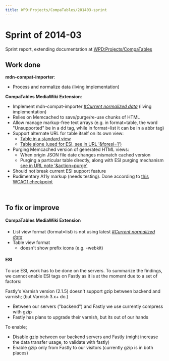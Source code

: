 ```yaml
---
title: WPD:Projects/CompaTables/201403-sprint
---
```

<h1><span class="mw-headline" id="Sprint_of_2014-03">Sprint of 2014-03</span></h1>
<p>Sprint report, extending documentation at <a href="/wiki/WPD:Projects/CompaTables" title="WPD:Projects/CompaTables">WPD:Projects/CompaTables</a>
</p>
<h2><span class="mw-headline" id="Work_done">Work done</span></h2>
<p><b>mdn-compat-importer</b>:
</p>
<ul><li> Process and normalize data (living implementation)</li></ul>
<p><b>CompaTables MediaWiki Extension</b>:
</p>
<ul><li> Implement mdn-compat-importer <i><a href="#Current_normalized_data">#Current normalized data</a></i> (living implementation)</li>
<li> Relies on Memcached to save/purge/re-use chunks of HTML</li>
<li> Allow manage markup-free text arrays (e.g. in format=table, the word "Unsupported" be in a dd tag, while in format=list it can be in a abbr tag)</li>
<li> Support alternate URL for table itself on its own view:
<ul><li> <a rel="nofollow" class="external text" href="http://docs.webplatform.org/test/Special:Compatables?feature=border-radius&amp;format=table">Table in a standard view</a></li>
<li> <a rel="nofollow" class="external text" href="http://docs.webplatform.org/test/Special:Compatables?feature=border-radius&amp;format=table&amp;foresi=1">Table alone (used for ESI, see in URL '&amp;foresi=1')</a></li></ul></li>
<li> Purging Memcached version of generated HTML views:
<ul><li> When origin JSON file date changes mismatch cached version</li>
<li> Purging a particular table directly, along with ESI purging mechanism  <a rel="nofollow" class="external text" href="http://docs.webplatform.org/test/Special:Compatables?feature=border-radius&amp;format=table&amp;action=purge">see in URL note '&amp;action=purge'</a></li></ul></li>
<li> Should not break current ESI support feature</li>
<li> Rudimentary A11y markup (needs testing). Done according to <a rel="nofollow" class="external text" href="http://www.w3.org/TR/WCAG10-HTML-TECHS/#identifying-table-rows-columns">this WCAG1 checkpoint</a></li></ul>
<p><br />
</p>
<h2><span class="mw-headline" id="To_fix_or_improve">To fix or improve</span></h2>
<h4><span class="mw-headline" id="CompaTables_MediaWiki_Extension">CompaTables MediaWiki Extension</span></h4>
<ul><li> List view format (format=list) is not using latest <i><a href="#Current_normalized_data">#Current normalized data</a></i> </li>
<li> Table view format 
<ul><li> doesn't show prefix icons (e.g. -webkit)</li></ul></li></ul>
<h4><span class="mw-headline" id="ESI">ESI</span></h4>
<p>To use ESI, work has to be done on the servers. To summarize the findings, we cannot enable ESI tags on Fastly as it is at the moment due to a set of factors:
</p><p>Fastly's Varnish version (2.1.5) doesn't support gzip between backend and varnish; (but Varnish 3.x+ do.)
</p>
<ul><li> Between our servers ("backend") and Fastly we use currently compress with gzip</li>
<li> Fastly has plans to upgrade their varnish, but its out of our hands</li></ul>
<p>To enable;
</p>
<ul><li> Disable gzip between our backend servers and Fastly (might increase the data transfer usage, to validate with fastly)</li>
<li> Enable gzip only from Fastly to our visitors (currently gzip is in both places)</li></ul>

<!-- 
NewPP limit report
CPU time usage: 0.018 seconds
Real time usage: 0.019 seconds
Preprocessor visited node count: 18/1000000
Preprocessor generated node count: 24/1000000
Post‐expand include size: 0/2097152 bytes
Template argument size: 0/2097152 bytes
Highest expansion depth: 2/40
Expensive parser function count: 0/100
-->

<!-- 
Transclusion expansion time report (%,ms,calls,template)
100.00%    0.000      1 - -total
-->

<!-- Saved in parser cache with key wpwiki:pcache:idhash:18463-0!*!0!!*!*!*!esi=1 and timestamp 20150731111103 and revision id 70567
 -->
